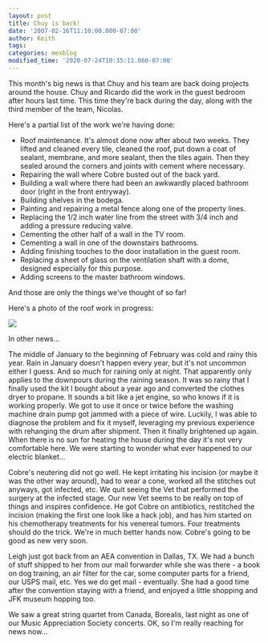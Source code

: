 ```yaml
---
layout: post
title: Chuy is back!
date: '2007-02-16T11:10:00.000-07:00'
author: Keith
tags:
categories: mexblog
modified_time: '2020-07-24T10:35:11.060-07:00'
---
```

This month's big news is that Chuy and his team are back doing projects
around the house. Chuy and Ricardo did the work in the guest bedroom
after hours last time. This time they're back during the day, along with
the third member of the team, Nicolas.

Here's a partial list of the work we're having done:
- Roof maintenance. It's almost done now after about two weeks. They
lifted and cleaned every tile, cleaned the roof, put down a coat of
sealant, membrane, and more sealant, then the tiles again. Then they
sealed around the corners and joints with cement where necessary.
- Repairing the wall where Cobre busted out of the back yard.
- Building a wall where there had been an awkwardly placed bathroom door
(right in the front entryway).
- Building shelves in the bodega.
- Painting and repairing a metal fence along one of the property
lines.
- Replacing the 1/2 inch water line from the street with 3/4 inch and
adding a pressure reducing valve.
- Cementing the other half of a wall in the TV room.
- Cementing a wall in one of the downstairs bathrooms.
- Adding finishing touches to the door installation in the guest room.
- Replacing a sheet of glass on the ventilation shaft with a dome,
designed especially for this purpose.
- Adding screens to the master bathroom windows.

And those are only the things we've thought of so far!

Here's a photo of the roof work in progress:

[![]({{site.baseurl}}/assets/images/IMG_3938.JPG)]({{site.baseurl}}/assets/images/IMG_3938.JPG)

In other news...

The middle of January to the beginning of February was cold and rainy
this year. Rain in January doesn't happen every year, but it's not
uncommon either I guess. And so much for raining only at night. That
apparently only applies to the downpours during the raining season. It
was so rainy that I finally used the kit I bought about a year ago and
converted the clothes dryer to propane. It sounds a bit like a jet
engine, so who knows if it is working properly. We got to use it once or
twice before the washing machine drain pump got jammed with a piece of
wire. Luckily, I was able to diagnose the problem and fix it myself,
leveraging my previous experience with rehanging the drum after
shipment. Then it finally brightened up again. When there is no sun for
heating the house during the day it's not very comfortable here. We were
starting to wonder what ever happened to our electric blanket...

Cobre's neutering did not go well. He kept irritating his incision (or
maybe it was the other way around), had to wear a cone, worked all the
stitches out anyways, got infected, etc. We quit seeing the Vet that
performed the surgery at the infected stage. Our new Vet seems to be
really on top of things and inspires confidence. He got Cobre on
antibiotics, restitched the incision (making the first one look like a
hack job), and has him started on his chemotherapy treatments for his
venereal tumors. Four treatments should do the trick. We're in much
better hands now. Cobre's going to be good as new very soon.

Leigh just got back from an AEA convention in Dallas, TX. We had a bunch
of stuff shipped to her from our mail forwarder while she was there - a
book on dog training, an air filter for the car, some computer parts for
a friend, our USPS mail, etc. Yes we do get mail - eventually. She had a
good time after the convention staying with a friend, and enjoyed a
little shopping and JFK museum hopping too.

We saw a great string quartet from Canada, Borealis, last night as one
of our Music Appreciation Society concerts. OK, so I'm really reaching
for news now...
